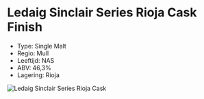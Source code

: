 # Ledaig Sinclair Series Rioja Cask Finish

- Type: Single Malt
- Regio: Mull
- Leeftijd: NAS
- ABV: 46,3%
- Lagering: Rioja

![Ledaig Sinclair Series Rioja Cask](/images/ledaig-sinclair-rioja.jpg)
